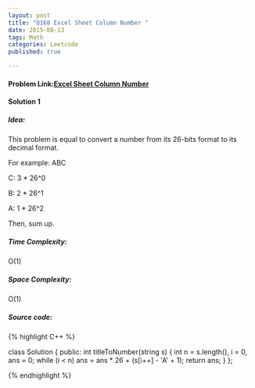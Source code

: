 ```yaml
---
layout: post
title: "Q168 Excel Sheet Column Number "
date: 2015-08-13
tags: Math
categories: Leetcode
published: true

---
```

#### Problem Link:[Excel Sheet Column Number ](https://leetcode.com/problems/excel-sheet-column-number/) 

#### Solution 1 

##### Idea:

This problem is equal to convert a number from its 26-bits format to its decimal format. 

For example: ABC

C: 3 * 26^0

B: 2 * 26^1

A: 1 * 26^2

Then, sum up.

##### Time Complexity:

O(1)

##### Space Complexity:

O(1)

##### Source code:
{% highlight C++ %}

class Solution {
public:
    int titleToNumber(string s) {
        int n = s.length(), i = 0, ans = 0;
        while (i < n) ans = ans * 26 + (s[i++] - 'A' + 1);
        return ans;
    }
};

{% endhighlight %}


